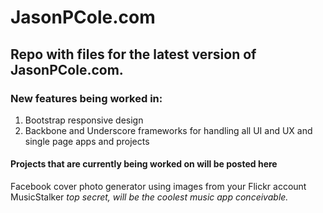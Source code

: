 # JasonPCole.com

## Repo with files for the latest version of JasonPCole.com.

### New features being worked in:

1. Bootstrap responsive design
2. Backbone and Underscore frameworks for handling all UI and UX and single page apps and projects

#### Projects that are currently being worked on will be posted here
 Facebook cover photo generator using images from your Flickr account
 MusicStalker *top secret, will be the coolest music app conceivable.*
 